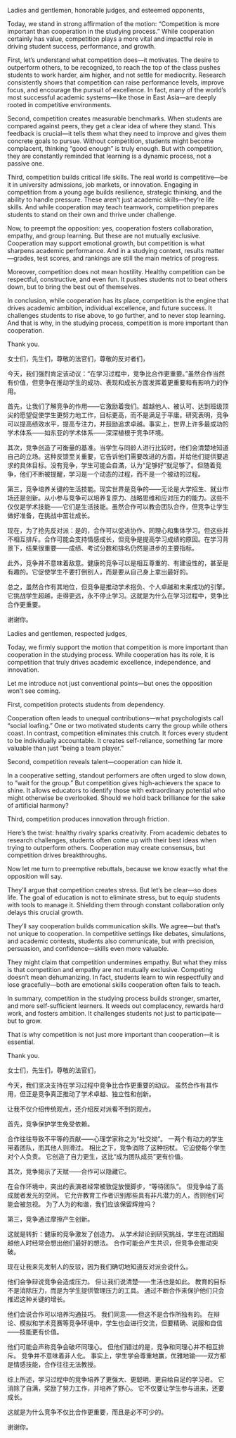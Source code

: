 Ladies and gentlemen, honorable judges, and esteemed opponents,
  
Today, we stand in strong affirmation of the motion: “Competition is more important than cooperation in the studying process.” While cooperation certainly has value, competition plays a more vital and impactful role in driving student success, performance, and growth.

First, let’s understand what competition does—it motivates. The desire to outperform others, to be recognized, to reach the top of the class pushes students to work harder, aim higher, and not settle for mediocrity. Research consistently shows that competition can raise performance levels, improve focus, and encourage the pursuit of excellence. In fact, many of the world’s most successful academic systems—like those in East Asia—are deeply rooted in competitive environments.

Second, competition creates measurable benchmarks. When students are compared against peers, they get a clear idea of where they stand. This feedback is crucial—it tells them what they need to improve and gives them concrete goals to pursue. Without competition, students might become complacent, thinking “good enough” is truly enough. But with competition, they are constantly reminded that learning is a dynamic process, not a passive one.

Third, competition builds critical life skills. The real world is competitive—be it in university admissions, job markets, or innovation. Engaging in competition from a young age builds resilience, strategic thinking, and the ability to handle pressure. These aren’t just academic skills—they’re life skills. And while cooperation may teach teamwork, competition prepares students to stand on their own and thrive under challenge.

Now, to preempt the opposition: yes, cooperation fosters collaboration, empathy, and group learning. But these are not mutually exclusive. Cooperation may support emotional growth, but competition is what sharpens academic performance. And in a studying context, results matter—grades, test scores, and rankings are still the main metrics of progress.

Moreover, competition does not mean hostility. Healthy competition can be respectful, constructive, and even fun. It pushes students not to beat others down, but to bring the best out of themselves.

In conclusion, while cooperation has its place, competition is the engine that drives academic ambition, individual excellence, and future success. It challenges students to rise above, to go further, and to never stop learning. And that is why, in the studying process, competition is more important than cooperation.

Thank you.

女士们，先生们，尊敬的法官们，尊敬的反对者们，

今天，我们强烈肯定该动议：“在学习过程中，竞争比合作更重要。”虽然合作当然有价值，但竞争在推动学生的成功、表现和成长方面发挥着更重要和有影响力的作用。

首先，让我们了解竞争的作用——它激励着我们。超越他人、被认可、达到班级顶尖的愿望促使学生更努力地工作，目标更高，而不是满足于平庸。研究表明，竞争可以提高绩效水平，提高专注力，并鼓励追求卓越。事实上，世界上许多最成功的学术体系——如东亚的学术体系——深深植根于竞争环境。

其次，竞争创造了可衡量的基准。当学生与同龄人进行比较时，他们会清楚地知道自己的立场。这种反馈至关重要，它告诉他们需要改进的方面，并给他们提供要追求的具体目标。没有竞争，学生可能会自滿，认为“足够好”就足够了。但随着竞争，他们不断被提醒，学习是一个动态的过程，而不是一个被动的过程。

第三，竞争培养关键的生活技能。现实世界是竞争的——无论是大学招生、就业市场还是创新。从小参与竞争可以培养复原力、战略思维和应对压力的能力。这些不仅仅是学术技能——它们是生活技能。虽然合作可以教会团队合作，但竞争让学生做好准备，在挑战中茁壮成长。

现在，为了抢先反对派：是的，合作可以促进协作、同理心和集体学习。但这些并不相互排斥。合作可能会支持情感成长，但竞争是提高学习成绩的原因。在学习背景下，结果很重要——成绩、考试分数和排名仍然是进步的主要指标。

此外，竞争并不意味着敌意。健康的竞争可以是相互尊重的、有建设性的，甚至是有趣的。它促使学生不要打倒别人，而是要从自己身上拿出最好的。

总之，虽然合作有其地位，但竞争是推动学术抱负、个人卓越和未来成功的引擎。它挑战学生超越，走得更远，永不停止学习。这就是为什么在学习过程中，竞争比合作更重要。

谢谢你。

Ladies and gentlemen, respected judges, 

Today, we firmly support the motion that competition is more important than cooperation in the studying process. While cooperation has its role, it is competition that truly drives academic excellence, independence, and innovation. 

Let me introduce not just conventional points—but ones the opposition won’t see coming. 

First, competition protects students from dependency.

Cooperation often leads to unequal contributions—what psychologists call “social loafing.” One or two motivated students carry the group while others coast. In contrast, competition eliminates this crutch. It forces every student to be individually accountable. It creates self-reliance, something far more valuable than just “being a team player.” 

Second, competition reveals talent—cooperation can hide it.

In a cooperative setting, standout performers are often urged to slow down, to “wait for the group.” But competition gives high-achievers the space to shine. It allows educators to identify those with extraordinary potential who might otherwise be overlooked. Should we hold back brilliance for the sake of artificial harmony? 

Third, competition produces innovation through friction.

Here’s the twist: healthy rivalry sparks creativity. From academic debates to research challenges, students often come up with their best ideas when trying to outperform others. Cooperation may create consensus, but competition drives breakthroughs. 

Now let me turn to preemptive rebuttals, because we know exactly what the opposition will say. 

They’ll argue that competition creates stress. But let’s be clear—so does life. The goal of education is not to eliminate stress, but to equip students with tools to manage it. Shielding them through constant collaboration only delays this crucial growth. 

They’ll say cooperation builds communication skills. We agree—but that’s not unique to cooperation. In competitive settings like debates, simulations, and academic contests, students also communicate, but with precision, persuasion, and confidence—skills even more valuable. 

They might claim that competition undermines empathy. But what they miss is that competition and empathy are not mutually exclusive. Competing doesn’t mean dehumanizing. In fact, students learn to win respectfully and lose gracefully—both are emotional skills cooperation often fails to teach. 

In summary, competition in the studying process builds stronger, smarter, and more self-sufficient learners. It weeds out complacency, rewards hard work, and fosters ambition. It challenges students not just to participate—but to grow. 

That is why competition is not just more important than cooperation—it is essential. 

Thank you.

女士们，先生们，尊敬的法官们，

今天，我们坚决支持在学习过程中竞争比合作更重要的动议。 虽然合作有其作用，但正是竞争真正推动了学术卓越、独立性和创新。

让我不仅介绍传统观点，还介绍反对派看不到的观点。

首先，竞争保护学生免受依赖。

合作往往导致不平等的贡献——心理学家称之为“社交拗”。 一两个有动力的学生带着团队，而其他人则滑过。 相比之下，竞争消除了这种拐杖。 它迫使每个学生对个人负责。 它创造了自力更生，这比“成为团队成员”更有价值。

其次，竞争揭示了天赋——合作可以隐藏它。

在合作环境中，突出的表演者经常被敦促放慢脚步，“等待团队”。 但竞争给了高成就者发光的空间。 它允许教育工作者识别那些具有非凡潜力的人，否则他们可能会被忽视。 为了人为的和谐，我们应该保留辉煌吗？

第三，竞争通过摩擦产生创新。

这就是转折：健康的竞争激发了创造力。 从学术辩论到研究挑战，学生在试图超越他人时经常会想出他们最好的想法。 合作可能会产生共识，但竞争会推动突破。

现在让我来先发制人的反驳，因为我们确切地知道反对派会说什么。

他们会争辩说竞争会造成压力。 但让我们说清楚——生活也是如此。 教育的目标不是消除压力，而是为学生提供管理压力的工具。 通过不断合作来保护他们只会推迟这种关键的增长。

他们会说合作可以培养沟通技巧。 我们同意——但这不是合作所独有的。 在辩论、模拟和学术竞赛等竞争环境中，学生也会进行交流，但要精确、说服和自信——技能更有价值。

他们可能会声称竞争会破坏同理心。 但他们错过的是，竞争和同理心并不相互排斥。 竞争并不意味着非人化。 事实上，学生学会尊重地赢，优雅地输——双方都是情感技能，合作往往无法教授。

综上所述，学习过程中的竞争培养了更强大、更聪明、更自给自足的学习者。 它消除了自满，奖励了努力工作，并培养了野心。 它不仅要让学生参与进来，还要成长。

这就是为什么竞争不仅比合作更重要，而且是必不可少的。

谢谢你。